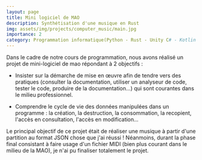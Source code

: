 ```yaml
---
layout: page
title: Mini logiciel de MAO
description: Synthétisation d'une musique en Rust
img: assets/img/projects/computer_music/main.jpg
importance: 2
category: Programmation informatique(Python - Rust - Unity C# - Kotlin - SQLite3)
---
```


Dans le cadre de notre cours de programmation, nous avons réalisé un projet de mini-logiciel de mao répondant à 2 objectifs :

- Insister sur la démarche de mise en œuvre afin de tendre vers des pratiques (consulter la documentation, utiliser un analyseur de code, tester le code, produire de la documentation...) qui sont courantes dans le milieu professionnel.

- Comprendre le cycle de vie des données manipulées dans un programme : la création, la destruction, la consommation, la recopient, l'accès en consultation, l'accès en modification...

Le principal objectif de ce projet était de réaliser une musique à partir d'une partition au format JSON chose que j'ai réussi ! Néanmoins, durant la phase final consistant à faire usage d'un fichier MIDI (bien plus courant dans le milieu de la MAO), je n'ai pu finaliser totalement le projet.
